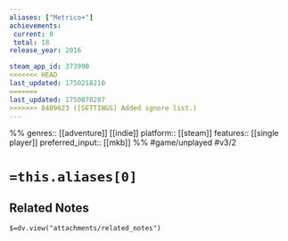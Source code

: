 ```yaml
---
aliases: ["Metrico+"]
achievements:
 current: 0
 total: 18
release_year: 2016

steam_app_id: 373990
<<<<<<< HEAD
last_updated: 1750218210
=======
last_updated: 1750870287
>>>>>>> 8409623 ([SETTINGS] Added ignore list.)
---
```

%%
genres:: [[adventure]] [[indie]]
platform:: [[steam]]
features:: [[single player]]
preferred_input:: [[mkb]]
%%
#game/unplayed
#v3/2

# `=this.aliases[0]`
## Related Notes
`$=dv.view("attachments/related_notes")`